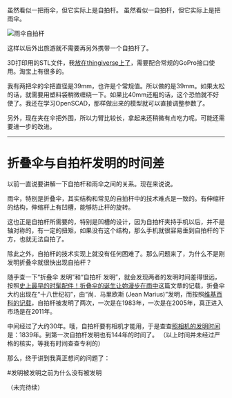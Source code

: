 <!--
.. title: 雨伞与自拍杆
.. slug: umbrella-selfie
.. date: 2017-12-28 15:00:10 UTC+08:00
.. tags:
.. category:
.. link:
.. description:
.. type: text
-->

虽然看似一把雨伞，但它实际上是自拍杆。
虽然看似一自拍杆，但它实际上是把雨伞。

![雨伞自拍杆](http://upload-images.jianshu.io/upload_images/29267-06fa598be8eacd21.png?imageMogr2/auto-orient/strip%7CimageView2/2/w/1240)
<!-- TEASER_END -->

这样以后外出旅游就不需要再另外携带一个自拍杆了。

3D打印用的STL文件，我[放在thingiverse上了](http://www.thingiverse.com/thing:2299457)，需要配合常规的GoPro接口使用。淘宝上有很多的。

我有两把伞的伞把直径是39mm，也许是个常规值。所以做的是39mm。如果太松的话，就需要用塑料袋稍微缠绕一下。如果比40mm还粗的话，这个恐怕就不好使了。我还在学习OpenSCAD，那样做出来的模型就可以直接调整参数了。

另外，现在夹在伞把外围，所以力臂比较长，拿起来还稍微有点吃力呢。可能还需要进一步的改进。

----
# 折叠伞与自拍杆发明的时间差

以前一直说要讲解一下自拍杆和雨伞之间的关系。现在来说说。

雨伞，特别是折叠伞，其实结构和常见的自拍杆中的技术难点是一致的。有伸缩杆的结构，伸缩杆上有凹槽，能够防止杆的旋转。

这也正是自拍杆所需要的，特别是凹槽的设计，因为自拍杆夹持手机以后，并不是轴对称的，有一定的扭矩，如果没有这个结构，那么手机就很容易垂到自拍杆的下方，也就无法自拍了。

除此之外，自拍杆的技术实现上就没有任何困难了。那么问题来了，为什么不是刚发明折叠伞就很快出现自拍杆？

随手查一下“折叠伞 发明”和“自拍杆 发明”，就会发现两者的发明时间差得很远，按照[史上最早的时髦配件！折叠伞的诞生让妳漫步在雨中](https://buzzorange.com/vidaorange/2014/12/25/folding-umbrella-of-birth/)这篇文章的记载，折叠伞大约出现在“十八世纪初”，由“尚．马里欧斯 (Jean Marius)”发明，而按照[维基百科的记载](https://zh.wikipedia.org/wiki/%E8%87%AA%E6%8B%8D%E6%9D%86)，自拍杆被发明了两次，一次是在1983年，一次是在2005年，真正进入市场是在2011年。

中间经过了大约30年。哦，自拍杆要有相机才能用，于是查查[照相机的发明时间](https://zh.wikipedia.org/wiki/%E7%85%A7%E7%9B%B8%E6%A9%9F)是：1839年。到第一次自拍杆发明也有144年的时间了。
（以上时间并未经过严格的核实，等我有时间查查专利的）

那么，终于讲到我真正想问的问题了：

#发明被发明之前为什么没有被发明

（未完待续）
